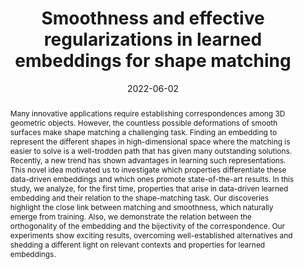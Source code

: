 ---
# Documentation: https://wowchemy.com/docs/managing-content/

title: 'Smoothness and effective regularizations in learned embeddings for shape matching'
subtitle: ''
summary: ''
authors:
- marin
- Souhaib Attaiki
- melzi
- rodola
- Maks Ovsjanikov
tags: []
categories: []
date: '2022-06-02'
lastmod: 2023-10-02T:26:44
featured: false
draft: false
publication_short: "Preprint"

# Featured image
# To use, add an image named `featured.jpg/png` to your page's folder.
# Focal points: Smart, Center, TopLeft, Top, TopRight, Left, Right, BottomLeft, Bottom, BottomRight.
image:
  caption: ''
  focal_point: 'Center'
  preview_only: false

# Projects (optional).
#   Associate this post with one or more of your projects.
#   Simply enter your project's folder or file name without extension.
#   E.g. `projects = ["internal-project"]` references `content/project/deep-learning/index.md`.
#   Otherwise, set `projects = []`.
projects: []
publishDate: '2023-10-02T:26:44'
publication_types:
- '3'
abstract: 'Many innovative applications require establishing correspondences among 3D geometric objects. However, the countless possible deformations of smooth surfaces make shape matching a challenging task. Finding an embedding to represent the different shapes in high-dimensional space where the matching is easier to solve is a well-trodden path that has given many outstanding solutions. Recently, a new trend has shown advantages in learning such representations. This novel idea motivated us to investigate which properties differentiate these data-driven embeddings and which ones promote state-of-the-art results. In this study, we analyze, for the first time, properties that arise in data-driven learned embedding and their relation to the shape-matching task. Our discoveries highlight the close link between matching and smoothness, which naturally emerge from training. Also, we demonstrate the relation between the orthogonality of the embedding and the bijectivity of the correspondence. Our experiments show exciting results, overcoming well-established alternatives and shedding a different light on relevant contexts and properties for learned embeddings.'
publication: '*arXiv preprint*'
links:
- name: URL
  url : https://arxiv.org/abs/2112.07289
- name: PDF
  url: https://arxiv.org/pdf/2112.07289
---